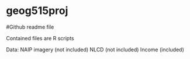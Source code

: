 # geog515proj

#Github readme file

Contained files are R scripts 

Data:
NAIP imagery (not included)
NLCD (not included)
Income (included)


